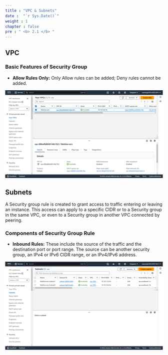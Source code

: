 ```yaml
---
title : "VPC & Subnets"
date :  "`r Sys.Date()`" 
weight : 1
chapter : false
pre : " <b> 2.1 </b> "
---
```


## VPC

### Basic Features of Security Group

- **Allow Rules Only:** Only Allow rules can be added; Deny rules cannot be added.

![VPC](/images/2-Prepairation/211.png?featherlight=false&width=90pc)


## Subnets

A Security group rule is created to grant access to traffic entering or leaving an instance. This access can apply to a specific CIDR or to a Security group in the same VPC, or even to a Security group in another VPC connected by peering.

### Components of Security Group Rule

- **Inbound Rules:** These include the source of the traffic and the destination port or port range. The source can be another security group, an IPv4 or IPv6 CIDR range, or an IPv4/IPv6 address.

![VPC](/images/2-Prepairation/212.png?featherlight=false&width=90pc)